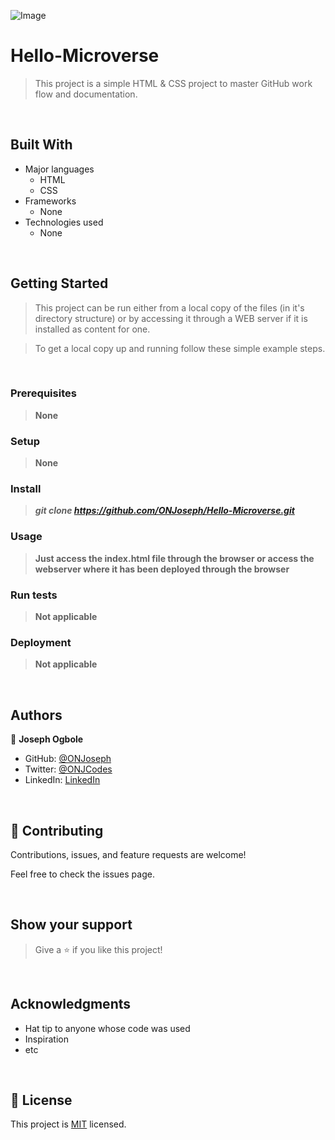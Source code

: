 ![Image](https://img.shields.io/badge/Microverse-blueviolet)
# Hello-Microverse
> This project is a simple HTML & CSS project to master GitHub work flow and documentation.
<br/>

## Built With

- Major languages
    - HTML
    - CSS
- Frameworks
    - None
- Technologies used
    - None
<br/>

## Getting Started

> This project can be run either from a local copy of the files (in it's directory structure) or by accessing it through a WEB server if it is installed as content for one.

 
> To get a local copy up and running follow these simple example steps.

<br/>

### Prerequisites

> **None**

### Setup

> **None**

### Install

> ***git clone https://github.com/ONJoseph/Hello-Microverse.git***

### Usage

> **Just access the index.html file through the browser or access the webserver where it has been deployed through the browser**

### Run tests

> **Not applicable**

### Deployment

> **Not applicable**

<br/>

## Authors

&#x1f464; **Joseph Ogbole**

- GitHub: [@ONJoseph](https://github.com/ONJoseph)
- Twitter: [@ONJCodes](https://twitter.com/ONJCodes)
- LinkedIn: [LinkedIn](https://www.linkedin.com/in/o-n-joseph-ba8425147/)

<br/>

## &#x1f91d; Contributing

Contributions, issues, and feature requests are welcome!

Feel free to check the issues page<!--[issues page](../../issues/)-->.

<br/>

## Show your support

> Give a &#x2B50; if you like this project!

<br/>

## Acknowledgments

- Hat tip to anyone whose code was used
- Inspiration
- etc

<br/>

## &#x1F4DD; License

This project is [MIT](./MIT.md) licensed.
